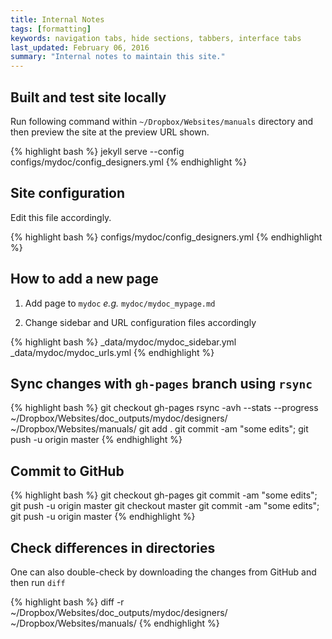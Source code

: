 ```yaml
---
title: Internal Notes
tags: [formatting]
keywords: navigation tabs, hide sections, tabbers, interface tabs
last_updated: February 06, 2016
summary: "Internal notes to maintain this site."
---
```


## Built and test site locally
Run following command within `~/Dropbox/Websites/manuals` directory and then preview the site at the preview URL shown.

{% highlight bash %}
jekyll serve --config configs/mydoc/config_designers.yml
{% endhighlight %}

## Site configuration
Edit this file accordingly.

{% highlight bash %}
configs/mydoc/config_designers.yml
{% endhighlight %}

## How to add a new page

1. Add page to `mydoc` *e.g.* `mydoc/mydoc_mypage.md`

2. Change sidebar and URL configuration files accordingly

{% highlight bash %}
_data/mydoc/mydoc_sidebar.yml
_data/mydoc/mydoc_urls.yml
{% endhighlight %}

## Sync changes with `gh-pages` branch using `rsync`

{% highlight bash %}
git checkout gh-pages
rsync -avh --stats --progress ~/Dropbox/Websites/doc_outputs/mydoc/designers/ ~/Dropbox/Websites/manuals/
git add .
git commit -am "some edits"; git push -u origin master
{% endhighlight %}

## Commit to GitHub
{% highlight bash %}
git checkout gh-pages
git commit -am "some edits"; git push -u origin master
git checkout master
git commit -am "some edits"; git push -u origin master
{% endhighlight %}


## Check differences in directories
One can also double-check by downloading the changes from GitHub and then run `diff`

{% highlight bash %}
diff -r ~/Dropbox/Websites/doc_outputs/mydoc/designers/ ~/Dropbox/Websites/manuals/
{% endhighlight %}





